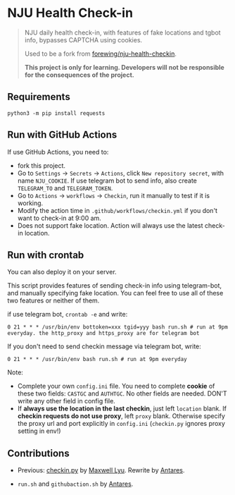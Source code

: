 # NJU Health Check-in

> NJU daily health check-in, with features of fake locations and tgbot info, bypasses CAPTCHA using cookies.
>
> Used to be a fork from [forewing/nju-health-checkin](https://github.com/forewing/nju-health-checkin).
>
> **This project is only for learning. Developers will not be responsible for the consequences of the project.**

## Requirements

```
python3 -m pip install requests
```

## Run with GitHub Actions

If use GitHub Actions, you need to:

* fork this project.
* Go to `Settings` -> `Secrets` -> `Actions`, click `New repository secret`, with name `NJU_COOKIE`. If use telegram bot to send info, also create `TELEGRAM_TO` and `TELEGRAM_TOKEN`.
* Go to `Actions` -> `workflows` -> `Checkin`, run it manually to test if it is working.
* Modify the action time in `.github/workflows/checkin.yml` if you don't want to check-in at 9:00 am.
* Does not support fake location. Action will always use the latest check-in location.

## Run with crontab

You can also deploy it on your server.

This script provides features of sending check-in info using telegram-bot, and manually specifying fake location. You can feel free to use all of these two features or neither of them.

if use telegram bot, `crontab -e` and write:

```crontab
0 21 * * * /usr/bin/env bottoken=xxx tgid=yyy bash run.sh # run at 9pm everyday. the http_proxy and https_proxy are for telegram bot
```

If you don't need to send checkin message via telegram bot, write:

```crontab
0 21 * * * /usr/bin/env bash run.sh # run at 9pm everyday
```

Note:

* Complete your own `config.ini` file. You need to complete **cookie** of these two fields: `CASTGC` and `AUTHTGC`. No other fields are needed. DON'T write any other field in config file.
* If **always use the location in the last checkin**, just left `location` blank. If **checkin requests do not use proxy**, left `proxy` blank. Otherwise specify the proxy url and port explicitly in `config.ini` (`checkin.py` ignores proxy setting in env!)

## Contributions

- Previous: [checkin.py](checkin.py) by [Maxwell Lyu](https://github.com/Maxwell-Lyu). Rewrite by [Antares](https://github.com/Antares0982).

* `run.sh` and `githubaction.sh` by [Antares](https://github.com/Antares0982).
